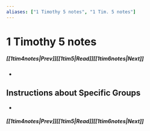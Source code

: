 ```yaml
---
aliases: ["1 Timothy 5 notes", "1 Tim. 5 notes"]
---
```

# 1 Timothy 5 notes
##### <span class=arrow-left></span>[[1tim4notes|Prev]]<span class=navigation-separator></span>[[1tim5|Read]]<span class=navigation-separator></span>[[1tim6notes|Next]]<span class=arrow-right></span>
- 
## Instructions about Specific Groups
- 
##### <span class=arrow-left></span>[[1tim4notes|Prev]]<span class=navigation-separator></span>[[1tim5|Read]]<span class=navigation-separator></span>[[1tim6notes|Next]]<span class=arrow-right></span>